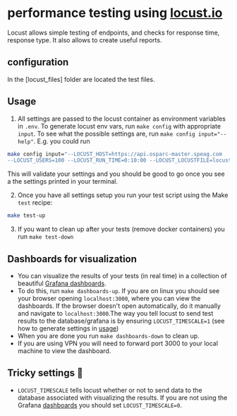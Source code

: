 # performance testing using [locust.io](https://docs.locust.io/en/stable/index.html)

Locust allows simple testing of endpoints, and checks for response time, response type. It also allows to create useful reports.

## configuration

In the [locust_files] folder are located the test files.

## Usage

1. All settings are passed to the locust container as environment variables in `.env`. To generate locust env vars, run `make config` with appropriate `input`. To see what the possible settings are, run `make config input="--help"`. E.g. you could run
```bash
make config input="--LOCUST_HOST=https://api.osparc-master.speag.com
--LOCUST_USERS=100 --LOCUST_RUN_TIME=0:10:00 --LOCUST_LOCUSTFILE=locust_files/platform_ping_test.py"
```
This will validate your settings and you should be good to go once you see a the settings printed in your terminal.

2. Once you have all settings setup you run your test script using the Make `test` recipe:
```bash
make test-up
```

3. If you want to clean up after your tests (remove docker containers) you run `make test-down`

## Dashboards for visualization
- You can visualize the results of your tests (in real time) in a collection of beautiful [Grafana dashboards](https://github.com/SvenskaSpel/locust-plugins/tree/master/locust_plugins/dashboards).
- To do this, run `make dashboards-up`. If you are on linux you should see your browser opening `localhost:3000`, where you can view the dashboards. If the browser doesn't open automatically, do it manually and navigate to `localhost:3000`.The way you tell locust to send test results to the database/grafana is by ensuring `LOCUST_TIMESCALE=1` (see how to generate settings in [usage](#usage))
- When you are done you run `make dashboards-down` to clean up.
- If you are using VPN you will need to forward port 3000 to your local machine to view the dashboard.


## Tricky settings 🚨
- `LOCUST_TIMESCALE` tells locust whether or not to send data to the database associated with visualizing the results. If you are not using the Grafana [dashboards](#dashboards-for-visualization) you should set `LOCUST_TIMESCALE=0`.
